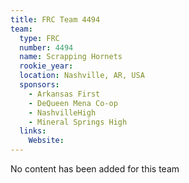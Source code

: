 ```yaml
---
title: FRC Team 4494
team:
  type: FRC
  number: 4494
  name: Scrapping Hornets
  rookie_year: 
  location: Nashville, AR, USA
  sponsors:
    - Arkansas First
    - DeQueen Mena Co-op
    - NashvilleHigh
    - Mineral Springs High
  links:
    Website: 
---
```

No content has been added for this team